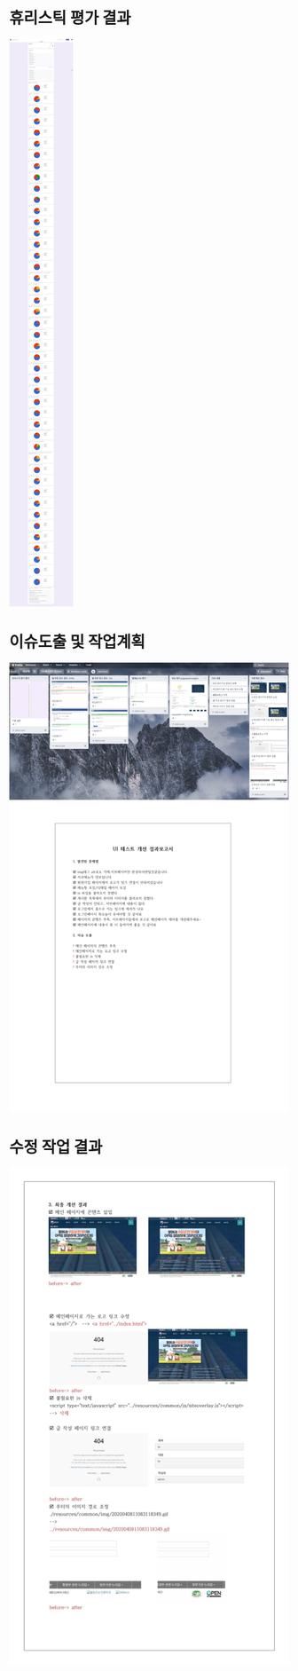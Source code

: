 # 휴리스틱 평가 결과
![휴리스틱평가결과](./data/huristic.png)

# 이슈도출 및 작업계획
![휴리스틱평가결과](./data/mdleresult.jpg)

# 수정 작업 결과
![휴리스틱평가결과](./data/finalresult.jpg)

